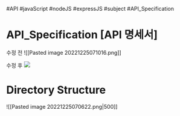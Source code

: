 #API #javaScript #nodeJS #expressJS #subject #API_Specification

# API_Specification [API 명세서]

수정 전
![[Pasted image 20221225071016.png]]

수정 후
![](https://i.imgur.com/LOuTEO1.jpg)

# Directory Structure

![[Pasted image 20221225070622.png|500]]

